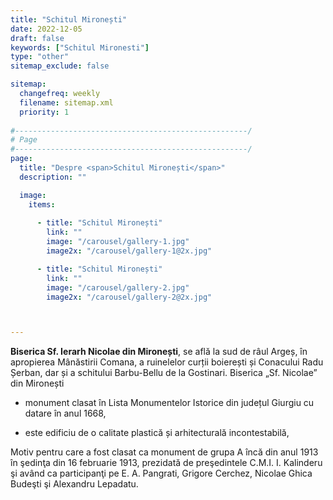 ```yaml
---
title: "Schitul Mironești"
date: 2022-12-05
draft: false
keywords: ["Schitul Mironesti"]
type: "other"
sitemap_exclude: false

sitemap:
  changefreq: weekly
  filename: sitemap.xml
  priority: 1
  
#----------------------------------------------------/
# Page
#----------------------------------------------------/
page:
  title: "Despre <span>Schitul Mironești</span>"
  description: ""

  image:
    items:
      
      - title: "Schitul Mironești"
        link: ""
        image: "/carousel/gallery-1.jpg"
        image2x: "/carousel/gallery-1@2x.jpg"

      - title: "Schitul Mironești"
        link: ""
        image: "/carousel/gallery-2.jpg"
        image2x: "/carousel/gallery-2@2x.jpg"



---
```


**Biserica Sf. Ierarh Nicolae din Mironești**, se află la sud de râul Argeș, în apropierea Mânăstirii Comana, a ruinelelor curții boierești și Conacului Radu Șerban, dar și a schitului Barbu-Bellu de la Gostinari. Biserica „Sf. Nicolae” din Mironești 

- monument clasat în Lista Monumentelor Istorice din județul Giurgiu cu datare în anul 1668, 

- este edificiu de o calitate plastică și arhitecturală incontestabilă, 

Motiv pentru care a fost clasat ca monument de grupa A încă din anul 1913 în şedinţa din 16 februarie 1913, prezidată de preşedintele C.M.I. I. Kalinderu şi având ca participanţi pe E. A. Pangrati, Grigore Cerchez, Nicolae Ghica Budeşti şi Alexandru Lepadatu. 